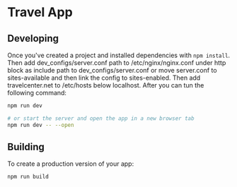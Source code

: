 # Travel App

## Developing

Once you've created a project and installed dependencies with `npm install`.
Then add dev_configs/server.conf path to /etc/nginx/nginx.conf under http block as include path to dev_configs/server.conf or move server.conf to sites-available and then link the config to sites-enabled.
Then add travelcenter.net to /etc/hosts below localhost. After you can tun the following command:

```bash
npm run dev

# or start the server and open the app in a new browser tab
npm run dev -- --open
```

## Building

To create a production version of your app:

```bash
npm run build
```
